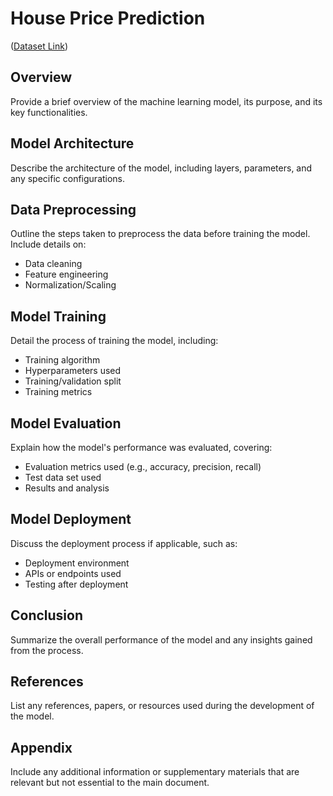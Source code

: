 # House Price Prediction

([Dataset Link](https://www.kaggle.com/competitions/home-data-for-ml-course/data))

## Overview

Provide a brief overview of the machine learning model, its purpose, and its key functionalities.

## Model Architecture

Describe the architecture of the model, including layers, parameters, and any specific configurations.

## Data Preprocessing

Outline the steps taken to preprocess the data before training the model. Include details on:
- Data cleaning
- Feature engineering
- Normalization/Scaling

## Model Training

Detail the process of training the model, including:
- Training algorithm
- Hyperparameters used
- Training/validation split
- Training metrics

## Model Evaluation

Explain how the model's performance was evaluated, covering:
- Evaluation metrics used (e.g., accuracy, precision, recall)
- Test data set used
- Results and analysis

## Model Deployment

Discuss the deployment process if applicable, such as:
- Deployment environment
- APIs or endpoints used
- Testing after deployment

## Conclusion

Summarize the overall performance of the model and any insights gained from the process.

## References

List any references, papers, or resources used during the development of the model.

## Appendix

Include any additional information or supplementary materials that are relevant but not essential to the main document.
